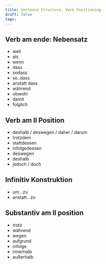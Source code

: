 ```yaml
---
title: Sentence Structure, Verb Positioning
draft: false
tags:
---
```

## Verb am ende: Nebensatz
- weil 
- als 
- wenn
- dass
- sodass
- so..dass
- anstatt dass
- während
- obwohl
- damit
- folglich
## Verb am II Position
- deshalb / deswegen / daher / darum
- trotzdem
- stattdessen
- infolgedessen
- deswegen
- deshalb
- jedoch / doch 
## Infinitiv Konstruktion 
- um...zu
- anstatt...zu
## Substantiv am II position
- trotz 
- während
- wegen
- aufgrund
- infolge  
- innerhalb 
- außerhalb



